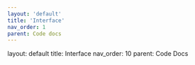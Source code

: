 ```yaml
---
layout: 'default'
title: 'Interface'
nav_order: 1
parent: Code docs
---
```



layout: default
title: Interface
nav_order: 10
parent: Code Docs


